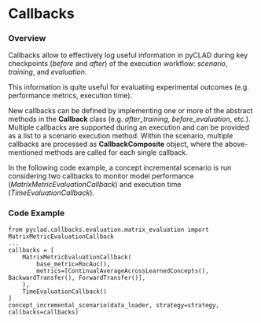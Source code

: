 # Callbacks

### Overview 

Callbacks allow to effectively log useful information in pyCLAD during key checkpoints (*before* and *after*) of the execution workflow: *scenario*, *training*, and *evaluation*.

This information is quite useful for evaluating experimental outcomes (e.g. performance metrics, execution time).

New callbacks can be defined by implementing one or more of the abstract methods in the **Callback** class (e.g. *after_training*, *before_evaluation*, etc.). 
Multiple callbacks are supported during an execution and can be provided as a list to a scenario execution method. Within the scenario, multiple callbacks are processed as **CallbackComposite** object, where the above-mentioned methods are called for each single callback. 

In the following code example, a concept incremental scenario is run considering two callbacks to monitor model performance (*MatrixMetricEvaluationCallback*) and execution time (*TimeEvaluationCallback*).

### Code Example
    from pyclad.callbacks.evaluation.matrix_evaluation import MatrixMetricEvaluationCallback
    ...
    callbacks = [
        MatrixMetricEvaluationCallback(
            base_metric=RocAuc(),
            metrics=[ContinualAverageAcrossLearnedConcepts(), BackwardTransfer(), ForwardTransfer()],
        ),
        TimeEvaluationCallback()
    ]
    concept_incremental_scenario(data_loader, strategy=strategy, callbacks=callbacks)
